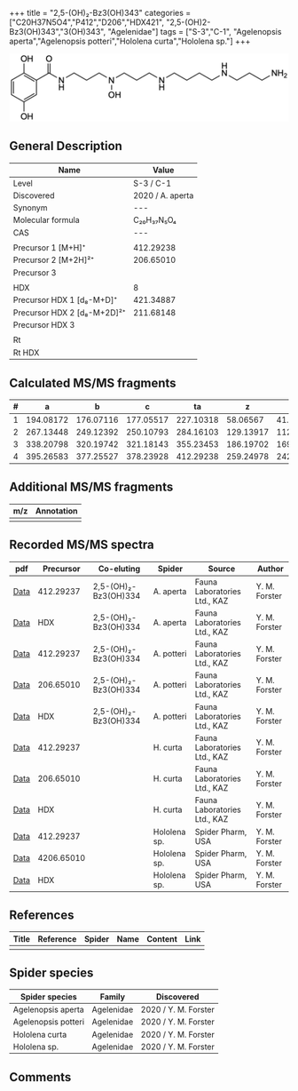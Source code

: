 +++
title = "2,5-(OH)₂-Bz3(OH)343"
categories = ["C20H37N5O4","P412","D206","HDX421",
"2,5-(OH)2-Bz3(OH)343","3(OH)343",
"Agelenidae"]
tags = ["S-3","C-1",
"Agelenopsis aperta","Agelenopsis potteri","Hololena curta","Hololena sp."]
+++

![](/img/2-5-OH2-Bz3(OH)343.png)

## General Description

| Name                        | Value            |
|-----------------------------|------------------|
| Level                       | S-3 / C-1               |
| Discovered                  | 2020 / A. aperta |
| Synonym                     | ---              |
| Molecular formula           | C₂₀H₃₇N₅O₄       |
| CAS                         | ---              |
|                             |                  |
| Precursor 1 [M+H]⁺          | 412.29238        |
| Precursor 2 [M+2H]²⁺        | 206.65010        |
| Precursor 3                 |                  |
|                             |                  |
| HDX                         | 8                |
| Precursor HDX 1 [d₈-M+D]⁺   | 421.34887        |
| Precursor HDX 2 [d₈-M+2D]²⁺ | 211.68148        |
| Precursor HDX 3             |                  |
|                             |                  |
| Rt                          |                  |
| Rt HDX                      |                  |

## Calculated MS/MS fragments

| # | a         | b         | c         | ta        | z         | y         | tz        |
|---|-----------|-----------|-----------|-----------|-----------|-----------|-----------|
| 1 | 194.08172 | 176.07116 | 177.05517 | 227.10318 | 58.06567  | 41.03912  | 75.09222  |
| 2 | 267.13448 | 249.12392 | 250.10793 | 284.16103 | 129.13917 | 112.11262 | 146.16572 |
| 3 | 338.20798 | 320.19742 | 321.18143 | 355.23453 | 186.19702 | 169.17047 | 219.21848 |
| 4 | 395.26583 | 377.25527 | 378.23928 | 412.29238 | 259.24978 | 242.22323 | 276.27633 |

## Additional MS/MS fragments

| m/z       | Annotation |
|-----------|------------|
|           |            |

## Recorded MS/MS spectra

| pdf | Precursor | Co-eluting | Spider | Source | Author |
|-----|-----------|------------|--------|--------|--------|
| [Data](/pdf/A-aperta/412_2-5-OH2-Bz3(OH)334_2-5-OH2-Bz3(OH)343_Aa.pdf)     | 412.29237 | 2,5-(OH)₂-Bz3(OH)334 | A. aperta | Fauna Laboratories Ltd., KAZ | Y. M. Forster |
| [Data](/pdf/A-aperta/412_2-5-OH2-Bz3(OH)334_2-5-OH2-Bz3(OH)343_Aa_HDX.pdf) | HDX       | 2,5-(OH)₂-Bz3(OH)334 | A. aperta | Fauna Laboratories Ltd., KAZ | Y. M. Forster |
| [Data](/pdf/A-potteri/412_2-5-OH2-Bz3(OH)334_2-5-OH2-Bz3(OH)343_Ap.pdf) | 412.29237 | 2,5-(OH)₂-Bz3(OH)334          | A. potteri | Fauna Laboratories Ltd., KAZ | Y. M. Forster |
| [Data](/pdf/A-potteri/412_2-5-OH2-Bz3(OH)334_2-5-OH2-Bz3(OH)343_Ap_2.pdf) | 206.65010 | 2,5-(OH)₂-Bz3(OH)334          | A. potteri | Fauna Laboratories Ltd., KAZ | Y. M. Forster |
| [Data](/pdf/A-potteri/412_2-5-OH2-Bz3(OH)334_2-5-OH2-Bz3(OH)343_Ap_HDX.pdf) | HDX | 2,5-(OH)₂-Bz3(OH)334          | A. potteri | Fauna Laboratories Ltd., KAZ | Y. M. Forster |
| [Data](/pdf/H-curta/412_2-5-OH2-Bz3(OH)343_Hc.pdf) | 412.29237 |           | H. curta | Fauna Laboratories Ltd., KAZ | Y. M. Forster |
| [Data](/pdf/H-curta/412_2-5-OH2-Bz3(OH)343_Hc_2.pdf) | 206.65010 |           | H. curta | Fauna Laboratories Ltd., KAZ | Y. M. Forster |
| [Data](/pdf/H-curta/412_2-5-OH2-Bz3(OH)343_Hc_HDX.pdf) | HDX |           | H. curta | Fauna Laboratories Ltd., KAZ | Y. M. Forster |
| [Data](/pdf/Hololena-sp/412_2-5-OH2-Bz3(OH)343_Ho-sp.pdf) | 412.29237 |           | Hololena sp. | Spider Pharm, USA | Y. M. Forster |
| [Data](/pdf/Hololena-sp/412_2-5-OH2-Bz3(OH)343_Ho-sp_2.pdf) | 4206.65010 |           | Hololena sp. | Spider Pharm, USA | Y. M. Forster |
| [Data](/pdf/Hololena-sp/412_2-5-OH2-Bz3(OH)343_Ho-sp_HDX.pdf) | HDX |           | Hololena sp. | Spider Pharm, USA | Y. M. Forster |

## References

| Title     | Reference   | Spider    | Name   | Content  | Link |
|-----------|-------------|-----------|--------|----------|-----|
|           |             |           |        |          |     |

## Spider species

| Spider species     | Family     | Discovered           |
|--------------------|------------|----------------------|
| Agelenopsis aperta | Agelenidae | 2020 / Y. M. Forster |
| Agelenopsis potteri | Agelenidae | 2020 / Y. M. Forster |
| Hololena curta | Agelenidae | 2020 / Y. M. Forster |
| Hololena sp. | Agelenidae | 2020 / Y. M. Forster |

## Comments